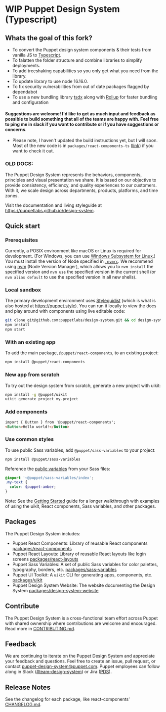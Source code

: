 # WIP Puppet Design System (Typescript)

## Whats the goal of this fork?
- To convert the Puppet design system components & their tests from vanilla JS to [Typescript](https://www.typescriptlang.org/docs/handbook/typescript-from-scratch.html).
- To falatten the folder structure and combine libraries to simplify deployments.
- To add treeshaking capabilities so you only get what you need from the library.
- To update library to use node 16.16.0.
- To fix security vulnerabilities from out of date packages flagged by dependabot
- To use a new bundling library [tsdx](https://tsdx.io/) along with [Rollup](https://rollupjs.org/guide/en/#overview) for faster bundling and configuration

#### Suggestions are welcome! I'd like to get as much input and feedback as possible to build something that all of the teams are happy with. Feel free to ping me in slack if you want to contribute or if you have suggestions or concerns. 

* Please note, I haven't updated the build instructions yet, but I will soon. Most of the new code is in `packages/react-components-ts` ([link](https://github.com/Krable55/ts-design-system/tree/main/packages/react-components-ts)) if you want to check it out. 

### OLD DOCS:

The Puppet Design System represents the behaviors, components, principles and visual presentation we share. It is based on our objective to provide consistency, efficiency, and quality experiences to our customers. With it, we scale design across departments, products, platforms, and time zones.

Visit the documentation and living styleguide at <https://puppetlabs.github.io/design-system>.

## Quick start

### Prerequisites

Currently, a POSIX environment like macOS or Linux is required for development. (For Windows, you can use [Windows Subsystem for Linux](https://docs.microsoft.com/en-us/windows/wsl/).) You must install the version of Node specified in [`.nvmrc`](.nvmrc). We recommend using [nvm](https://github.com/nvm-sh/nvm) (Node Version Manager), which allows you to `nvm install` the specified version and `nvm use` the specified version in the current shell (or `nvm alias default` to use the specified version in all new shells).

### Local sandbox

The primary development environment uses [Styleguidist](https://react-styleguidist.js.org) (which is what is also hosted at <https://puppet.style>). You can run it locally to view the docs and play around with components using live editable code:

```sh
git clone git@github.com:puppetlabs/design-system.git && cd design-system
npm install
npm start
```

### With an existing app

To add the main package, `@puppet/react-components`, to an existing project:

```sh
npm install @puppet/react-components
```

### New app from scratch

To try out the design system from scratch, generate a new project with uikit:

```sh
npm install -g @puppet/uikit
uikit generate project my-project
```

### Add components

```html
import { Button } from '@puppet/react-components';
<Button>Hello world!</Button>
```

### Use common styles

To use public Sass variables, add `@puppet/sass-variables` to your project:

```sh
npm install @puppet/sass-variables
```

Reference the [public variables](packages/sass-variables) from your Sass files:

```scss
@import '~@puppet/sass-variables/index';
.my-text {
  color: $puppet-amber;
}
```

Note: See the [Getting Started](getting-started.md) guide for a longer walkthrough with examples of using the uikit, React components, Sass variables, and other packages.

## Packages

The Puppet Design System includes:

- Puppet React Components: Library of reusable React components [packages/react-components](packages/react-components)
- Puppet React Layouts: Library of reusable React layouts like login screens [packages/react-layouts](packages/react-layouts)
- Puppet Sass Variables: A set of public Sass variables for color palettes, typography, borders, etc. [packages/sass-variables](packages/sass-variables)
- Puppet UI Toolkit: A `uikit` CLI for generating apps, components, etc. [packages/uikit](packages/uikit)
- Puppet Design System Website: The website documenting the Design System [packages/design-system-website](packages/design-system-website)

## Contribute

The Puppet Design System is a cross-functional team effort across Puppet with shared ownership where contributions are welcome and encouraged. Read more in [CONTRIBUTING.md](CONTRIBUTING.md).

## Feedback

We are continuing to iterate on the Puppet Design System and appreciate your feedback and questions. Feel free to create an issue, pull request, or contact <puppet-design-system@puppet.com>. Puppet employees can follow along in Slack ([#team-design-system](https://puppet.slack.com/messages/CFFECRQAY)) or Jira ([PDS](https://tickets.puppetlabs.com/secure/RapidBoard.jspa?projectKey=PDS&rapidView=1018&view=planning)).


## Release Notes

See the changelog for each package, like react-components' [CHANGELOG.md](CHANGELOG.md).
